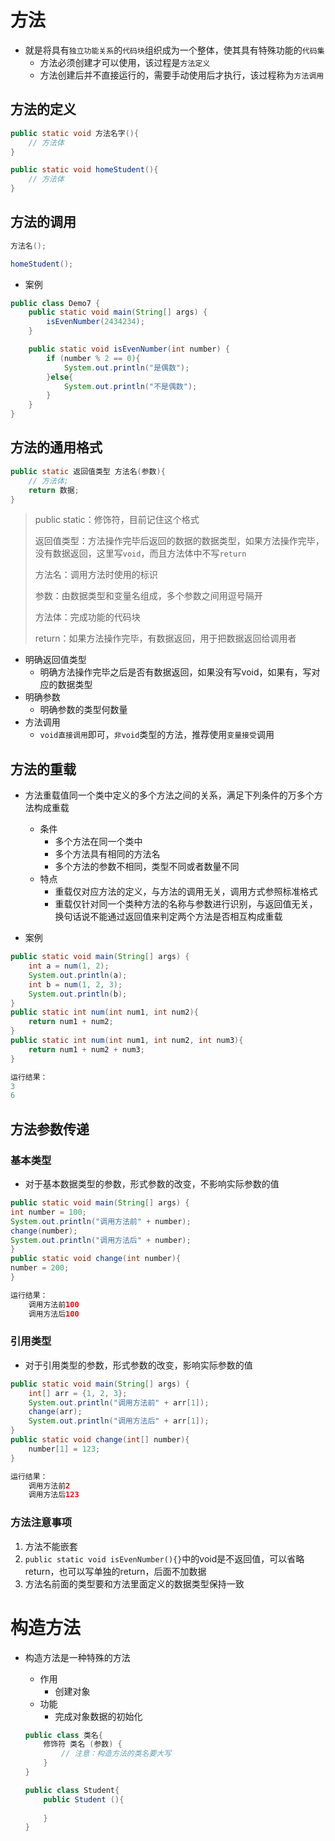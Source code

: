 # 方法

- 就是将具有`独立功能关系`的`代码块`组织成为一个整体，使其具有特殊功能的`代码集`
  - 方法必须创建才可以使用，该过程是`方法定义`
  - 方法创建后并不直接运行的，需要手动使用后才执行，该过程称为`方法调用`

## 方法的定义

```java
public static void 方法名字(){
    // 方法体
}
```

```java
public static void homeStudent(){
	// 方法体
}
```

## 方法的调用

```java
方法名();
```

```java
homeStudent();
```

- 案例

```java
public class Demo7 {
    public static void main(String[] args) {
        isEvenNumber(2434234);
    }

    public static void isEvenNumber(int number) {
        if (number % 2 == 0){
            System.out.println("是偶数");
        }else{
            System.out.println("不是偶数");
        }
    }
}
```

## 方法的通用格式

```java
public static 返回值类型 方法名(参数){
    // 方法体;
    return 数据;
}
```

>public static：修饰符，目前记住这个格式
>
>返回值类型：方法操作完毕后返回的数据的数据类型，如果方法操作完毕，没有数据返回，这里写`void`，而且方法体中不写`return`
>
>方法名：调用方法时使用的标识
>
>参数：由数据类型和变量名组成，多个参数之间用逗号隔开
>
>方法体：完成功能的代码块
>
>return：如果方法操作完毕，有数据返回，用于把数据返回给调用者

- 明确返回值类型
  - 明确方法操作完毕之后是否有数据返回，如果没有写void，如果有，写对应的数据类型
- 明确参数
  - 明确参数的类型何数量
- 方法调用
  - `void直接调用`即可，`非void`类型的方法，推荐使用`变量接受`调用

## 方法的重载

- 方法重载值同一个类中定义的多个方法之间的关系，满足下列条件的万多个方法构成重载
  - 条件
    - 多个方法在同一个类中
    - 多个方法具有相同的方法名
    - 多个方法的参数不相同，类型不同或者数量不同
  - 特点
    - 重载仅对应方法的定义，与方法的调用无关，调用方式参照标准格式
    - 重载仅针对同一个类种方法的名称与参数进行识别，与返回值无关，换句话说不能通过返回值来判定两个方法是否相互构成重载

- 案例

```java
public static void main(String[] args) {
    int a = num(1, 2);
    System.out.println(a);
    int b = num(1, 2, 3);
    System.out.println(b);
}
public static int num(int num1, int num2){
    return num1 + num2;
}
public static int num(int num1, int num2, int num3){
    return num1 + num2 + num3;
}

运行结果：
3
6
```

## 方法参数传递

### 基本类型

- 对于基本数据类型的参数，形式参数的改变，不影响实际参数的值

```java
public static void main(String[] args) {
int number = 100;
System.out.println("调用方法前" + number);
change(number);
System.out.println("调用方法后" + number);
}
public static void change(int number){
number = 200;
}

运行结果：
    调用方法前100
    调用方法后100
```

### 引用类型

- 对于引用类型的参数，形式参数的改变，影响实际参数的值

```java
public static void main(String[] args) {
    int[] arr = {1, 2, 3};
    System.out.println("调用方法前" + arr[1]);
    change(arr);
    System.out.println("调用方法后" + arr[1]);
}
public static void change(int[] number){
    number[1] = 123;
}

运行结果：
    调用方法前2
    调用方法后123
```

### 方法注意事项

1. 方法不能嵌套
2. `public static void isEvenNumber(){}`中的void是不返回值，可以省略return，也可以写单独的return，后面不加数据
3. 方法名前面的类型要和方法里面定义的数据类型保持一致

 

# 构造方法

- 构造方法是一种特殊的方法

  - 作用
    - 创建对象
  - 功能
    - 完成对象数据的初始化

  ```java
  public class 类名{
      修饰符 类名 (参数) {
          // 注意：构造方法的类名要大写
      }
  }
  ```

  ```java
  public class Student{
      public Student (){
          
      }
  }
  ```

  